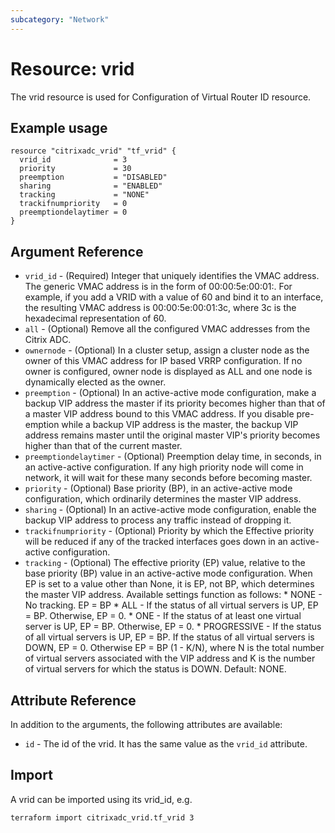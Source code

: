 ```yaml
---
subcategory: "Network"
---
```


# Resource: vrid

The vrid resource is used for Configuration of Virtual Router ID resource.


## Example usage

```hcl
resource "citrixadc_vrid" "tf_vrid" {
  vrid_id              = 3
  priority             = 30
  preemption           = "DISABLED"
  sharing              = "ENABLED"
  tracking             = "NONE"
  trackifnumpriority   = 0
  preemptiondelaytimer = 0
}
```


## Argument Reference

* `vrid_id` - (Required) Integer that uniquely identifies the VMAC address. The generic VMAC address is in the form of 00:00:5e:00:01:<VRID>. For example, if you add a VRID with a value of 60 and bind it to an interface, the resulting VMAC address is 00:00:5e:00:01:3c, where 3c is the hexadecimal representation of 60.
* `all` - (Optional) Remove all the configured VMAC addresses from the Citrix ADC.
* `ownernode` - (Optional) In a cluster setup, assign a cluster node as the owner of this VMAC address for IP based VRRP configuration. If no owner is configured, owner node is displayed as ALL and one node is dynamically elected as the owner.
* `preemption` - (Optional) In an active-active mode configuration, make a backup VIP address the master if its priority becomes higher than that of a master VIP address bound to this VMAC address.  If you disable pre-emption while a backup VIP address is the master, the backup VIP address remains master until the original master VIP's priority becomes higher than that of the current master.
* `preemptiondelaytimer` - (Optional) Preemption delay time, in seconds, in an active-active configuration. If any high priority node will come in network, it will wait for these many seconds before becoming master.
* `priority` - (Optional) Base priority (BP), in an active-active mode configuration, which ordinarily determines the master VIP address.
* `sharing` - (Optional) In an active-active mode configuration, enable the backup VIP address to process any traffic instead of dropping it.
* `trackifnumpriority` - (Optional) Priority by which the Effective priority will be reduced if any of the tracked interfaces goes down in an active-active configuration.
* `tracking` - (Optional) The effective priority (EP) value, relative to the base priority (BP) value in an active-active mode configuration. When EP is set to a value other than None, it is EP, not BP, which determines the master VIP address. Available settings function as follows: * NONE - No tracking. EP = BP * ALL -  If the status of all virtual servers is UP, EP = BP. Otherwise, EP = 0. * ONE - If the status of at least one virtual server is UP, EP = BP. Otherwise, EP = 0. * PROGRESSIVE - If the status of all virtual servers is UP, EP = BP. If the status of all virtual servers is DOWN, EP = 0. Otherwise EP = BP (1 - K/N), where N is the total number of virtual servers associated with the VIP address and K is the number of virtual servers for which the status is DOWN. Default: NONE.


## Attribute Reference

In addition to the arguments, the following attributes are available:

* `id` - The id of the vrid. It has the same value as the `vrid_id` attribute.


## Import

A vrid can be imported using its vrid_id, e.g.

```shell
terraform import citrixadc_vrid.tf_vrid 3
```